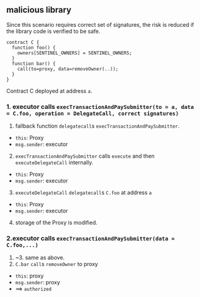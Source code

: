 ## malicious library
Since this scenario requires correct set of signatures,
the risk is reduced if the library code is verified to be safe.
```solidity
contract C {
  function foo() {
    owners[SENTINEL_OWNERS] = SENTINEL_OWNERS;
  }
  function bar() {
    call(to=proxy, data=removeOwner(..));
  }
}
```
Contract C deployed at address `a`.
### 1. executor calls `execTransactionAndPaySubmitter(to = a, data = C.foo, operation = DelegateCall, correct signatures)`
1. fallback function `delegatecall`s `execTransactionAndPaySubmitter`.
  * `this`: Proxy
  * `msg.sender`: executor
2. `execTransactionAndPaySubmitter` calls `execute` and then `executeDelegateCall` internally.
  * `this`: Proxy
  * `msg.sender`: executor
3. `executeDelegateCall` `delegatecall`s `C.foo` at address `a`
  * `this`: Proxy
  * `msg.sender`: executor
4. storage of the Proxy is modified.

### 2.executor calls `execTransactionAndPaySubmitter(data = C.foo,...)`
1. ~3. same as above.
4. `C.bar` `call`s `removeOwner` to proxy
  * `this`: proxy
  * `msg.sender`: proxy
  * ==> `authorized`
